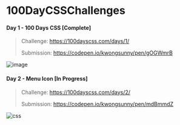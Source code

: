 # 100DayCSSChallenges

#### Day 1 - 100 Days CSS [Complete]
> Challenge: https://100dayscss.com/days/1/
> 
> Submission: https://codepen.io/kwongsunny/pen/gOGWmrB
> 
![image](https://user-images.githubusercontent.com/26192840/146597968-4979fbcd-943a-4aa8-bd16-50e3ffabe6be.png)

#### Day 2 - Menu Icon [In Progress]
> Challenge: https://100dayscss.com/days/2/
> 
> Submission: https://codepen.io/kwongsunny/pen/mdBmmdZ
> 
![css](https://user-images.githubusercontent.com/26192840/146654877-a418709f-1373-4ede-853c-54d969aa0754.gif)

